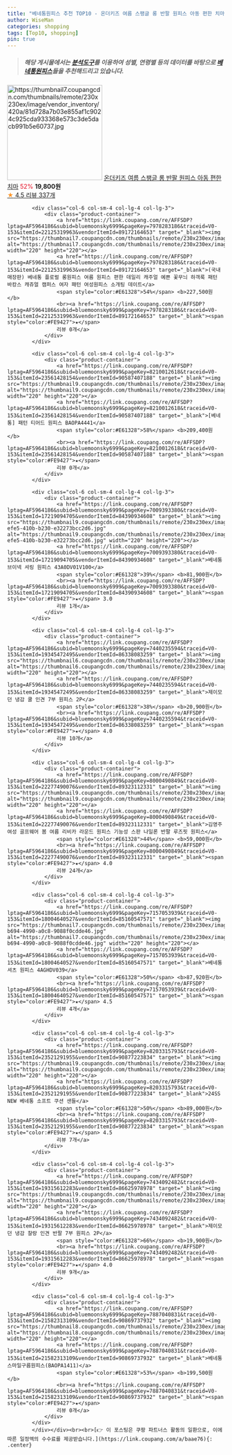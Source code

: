 ```yaml
---
title: "베네통원피스 추천 TOP10 - 온더키즈 여름 스팽글 롱 반팔 원피스 아동 편한 치마"
author: WiseMan
categories: shopping
tags: [Top10, shopping]
pin: true
---
```


> ##### 해당 게시물에서는 [**분석도구**](https://itemscout.io/)를 이용하여 **성별**, **연령별** 등의 데이터를 바탕으로 [**베네통원피스**](https://link.coupang.com/a/baae76)들을 추천해드리고 있습니다.
<div class="container"><div class="row">
            <div class="col-6 col-sm-4 col-lg-4 col-lg-3">
                <div class="product-container">
                    <a href="https://link.coupang.com/re/AFFSDP?lptag=AF5964186&subid=bluemoonsky6999&pageKey=7325054899&traceid=V0-153&itemId=18817141567&vendorItemId=81394458983" target="_blank"><img src="https://thumbnail7.coupangcdn.com/thumbnails/remote/230x230ex/image/vendor_inventory/420a/81d728a7b03e855af1c9024c925cda933368e573c3de5dacb991b5e60737.jpg" alt="https://thumbnail7.coupangcdn.com/thumbnails/remote/230x230ex/image/vendor_inventory/420a/81d728a7b03e855af1c9024c925cda933368e573c3de5dacb991b5e60737.jpg" width="220" height="220"></a>
                    <a href="https://link.coupang.com/re/AFFSDP?lptag=AF5964186&subid=bluemoonsky6999&pageKey=7325054899&traceid=V0-153&itemId=18817141567&vendorItemId=81394458983" target="_blank">온더키즈 여름 스팽글 롱 반팔 원피스 아동 편한 치마</a>
                    <span style="color:#E61328">52%</span> <b>19,800원</b>
                    <br><a href="https://link.coupang.com/re/AFFSDP?lptag=AF5964186&subid=bluemoonsky6999&pageKey=7325054899&traceid=V0-153&itemId=18817141567&vendorItemId=81394458983" target="_blank"><span style="color:#FE9427">★</span> 4.5
                    리뷰 337개</a>
                </div>
            </div>
            
            <div class="col-6 col-sm-4 col-lg-4 col-lg-3">
                <div class="product-container">
                    <a href="https://link.coupang.com/re/AFFSDP?lptag=AF5964186&subid=bluemoonsky6999&pageKey=7978283186&traceid=V0-153&itemId=22125319963&vendorItemId=89172164653" target="_blank"><img src="https://thumbnail7.coupangcdn.com/thumbnails/remote/230x230ex/image/vendor_inventory/8462/d737c0f0f86a8bbd70be11d41272c075ad293d4e47e26a3757074eb4b92c.jpg" alt="https://thumbnail7.coupangcdn.com/thumbnails/remote/230x230ex/image/vendor_inventory/8462/d737c0f0f86a8bbd70be11d41272c075ad293d4e47e26a3757074eb4b92c.jpg" width="220" height="220"></a>
                    <a href="https://link.coupang.com/re/AFFSDP?lptag=AF5964186&subid=bluemoonsky6999&pageKey=7978283186&traceid=V0-153&itemId=22125319963&vendorItemId=89172164653" target="_blank">(국내매장판) 베네통 플로럴 롱원피스 여름 원피스 편한 데일리 캐주얼 예쁜 꽃무늬 하객룩 패턴 바캉스 캐쥬얼 캠퍼스 여자 패턴 여성원피스 소개팅 데이트</a>
                    <span style="color:#E61328">54%</span> <b>227,500원</b>
                    <br><a href="https://link.coupang.com/re/AFFSDP?lptag=AF5964186&subid=bluemoonsky6999&pageKey=7978283186&traceid=V0-153&itemId=22125319963&vendorItemId=89172164653" target="_blank"><span style="color:#FE9427">★</span> 
                    리뷰 0개</a>
                </div>
            </div>
            
            <div class="col-6 col-sm-4 col-lg-4 col-lg-3">
                <div class="product-container">
                    <a href="https://link.coupang.com/re/AFFSDP?lptag=AF5964186&subid=bluemoonsky6999&pageKey=8210012618&traceid=V0-153&itemId=23561428154&vendorItemId=90587407188" target="_blank"><img src="https://thumbnail9.coupangcdn.com/thumbnails/remote/230x230ex/image/vendor_inventory/1bdc/56d9b88af7ab5cbeab75a0458f7e4479b66b239c854c9985107d9a335814.jpg" alt="https://thumbnail9.coupangcdn.com/thumbnails/remote/230x230ex/image/vendor_inventory/1bdc/56d9b88af7ab5cbeab75a0458f7e4479b66b239c854c9985107d9a335814.jpg" width="220" height="220"></a>
                    <a href="https://link.coupang.com/re/AFFSDP?lptag=AF5964186&subid=bluemoonsky6999&pageKey=8210012618&traceid=V0-153&itemId=23561428154&vendorItemId=90587407188" target="_blank">[베네통] 패턴 티어드 원피스 BAOPA4441</a>
                    <span style="color:#E61328">58%</span> <b>209,400원</b>
                    <br><a href="https://link.coupang.com/re/AFFSDP?lptag=AF5964186&subid=bluemoonsky6999&pageKey=8210012618&traceid=V0-153&itemId=23561428154&vendorItemId=90587407188" target="_blank"><span style="color:#FE9427">★</span> 
                    리뷰 0개</a>
                </div>
            </div>
            
            <div class="col-6 col-sm-4 col-lg-4 col-lg-3">
                <div class="product-container">
                    <a href="https://link.coupang.com/re/AFFSDP?lptag=AF5964186&subid=bluemoonsky6999&pageKey=7009393380&traceid=V0-153&itemId=17219094705&vendorItemId=84390934608" target="_blank"><img src="https://thumbnail9.coupangcdn.com/thumbnails/remote/230x230ex/image/retail/images/2022/12/20/14/8/595c398d-efe5-410b-b230-e32273bcc2d6.jpg" alt="https://thumbnail9.coupangcdn.com/thumbnails/remote/230x230ex/image/retail/images/2022/12/20/14/8/595c398d-efe5-410b-b230-e32273bcc2d6.jpg" width="220" height="220"></a>
                    <a href="https://link.coupang.com/re/AFFSDP?lptag=AF5964186&subid=bluemoonsky6999&pageKey=7009393380&traceid=V0-153&itemId=17219094705&vendorItemId=84390934608" target="_blank">베네통 브이넥 셔링 원피스 43A0DV01V100</a>
                    <span style="color:#E61328">39%</span> <b>81,900원</b>
                    <br><a href="https://link.coupang.com/re/AFFSDP?lptag=AF5964186&subid=bluemoonsky6999&pageKey=7009393380&traceid=V0-153&itemId=17219094705&vendorItemId=84390934608" target="_blank"><span style="color:#FE9427">★</span> 3.0
                    리뷰 1개</a>
                </div>
            </div>
            
            <div class="col-6 col-sm-4 col-lg-4 col-lg-3">
                <div class="product-container">
                    <a href="https://link.coupang.com/re/AFFSDP?lptag=AF5964186&subid=bluemoonsky6999&pageKey=7440235594&traceid=V0-153&itemId=19345472495&vendorItemId=86338083259" target="_blank"><img src="https://thumbnail6.coupangcdn.com/thumbnails/remote/230x230ex/image/vendor_inventory/01fe/86f1d12331131843e9dfdd53a62d84efe60e77a6aff3202766837b11ea54.jpg" alt="https://thumbnail6.coupangcdn.com/thumbnails/remote/230x230ex/image/vendor_inventory/01fe/86f1d12331131843e9dfdd53a62d84efe60e77a6aff3202766837b11ea54.jpg" width="220" height="220"></a>
                    <a href="https://link.coupang.com/re/AFFSDP?lptag=AF5964186&subid=bluemoonsky6999&pageKey=7440235594&traceid=V0-153&itemId=19345472495&vendorItemId=86338083259" target="_blank">제이모던 냉감 쿨 인견 7부 원피스 2P</a>
                    <span style="color:#E61328">38%</span> <b>20,900원</b>
                    <br><a href="https://link.coupang.com/re/AFFSDP?lptag=AF5964186&subid=bluemoonsky6999&pageKey=7440235594&traceid=V0-153&itemId=19345472495&vendorItemId=86338083259" target="_blank"><span style="color:#FE9427">★</span> 4.0
                    리뷰 10개</a>
                </div>
            </div>
            
            <div class="col-6 col-sm-4 col-lg-4 col-lg-3">
                <div class="product-container">
                    <a href="https://link.coupang.com/re/AFFSDP?lptag=AF5964186&subid=bluemoonsky6999&pageKey=8000490849&traceid=V0-153&itemId=22277490076&vendorItemId=89323112331" target="_blank"><img src="https://thumbnail9.coupangcdn.com/thumbnails/remote/230x230ex/image/vendor_inventory/f300/96b471421b44c61ed9d3afd67feba3feae4a4a2f23760b5ad9e31b454f37.jpg" alt="https://thumbnail9.coupangcdn.com/thumbnails/remote/230x230ex/image/vendor_inventory/f300/96b471421b44c61ed9d3afd67feba3feae4a4a2f23760b5ad9e31b454f37.jpg" width="220" height="220"></a>
                    <a href="https://link.coupang.com/re/AFFSDP?lptag=AF5964186&subid=bluemoonsky6999&pageKey=8000490849&traceid=V0-153&itemId=22277490076&vendorItemId=89323112331" target="_blank">김영주 여성 골프웨어 봄 여름 리비카 라운드 원피스 기능성 스판 나일론 반팔 루즈핏 원피스</a>
                    <span style="color:#E61328">44%</span> <b>59,000원</b>
                    <br><a href="https://link.coupang.com/re/AFFSDP?lptag=AF5964186&subid=bluemoonsky6999&pageKey=8000490849&traceid=V0-153&itemId=22277490076&vendorItemId=89323112331" target="_blank"><span style="color:#FE9427">★</span> 4.0
                    리뷰 24개</a>
                </div>
            </div>
            
            <div class="col-6 col-sm-4 col-lg-4 col-lg-3">
                <div class="product-container">
                    <a href="https://link.coupang.com/re/AFFSDP?lptag=AF5964186&subid=bluemoonsky6999&pageKey=7157053939&traceid=V0-153&itemId=18004640527&vendorItemId=85160547571" target="_blank"><img src="https://thumbnail7.coupangcdn.com/thumbnails/remote/230x230ex/image/retail/images/2023/02/23/18/1/5ce0030c-b694-4990-a0c8-9088f0cdde46.jpg" alt="https://thumbnail7.coupangcdn.com/thumbnails/remote/230x230ex/image/retail/images/2023/02/23/18/1/5ce0030c-b694-4990-a0c8-9088f0cdde46.jpg" width="220" height="220"></a>
                    <a href="https://link.coupang.com/re/AFFSDP?lptag=AF5964186&subid=bluemoonsky6999&pageKey=7157053939&traceid=V0-153&itemId=18004640527&vendorItemId=85160547571" target="_blank">베네통 셔츠 원피스 4AGHDV039</a>
                    <span style="color:#E61328">50%</span> <b>87,920원</b>
                    <br><a href="https://link.coupang.com/re/AFFSDP?lptag=AF5964186&subid=bluemoonsky6999&pageKey=7157053939&traceid=V0-153&itemId=18004640527&vendorItemId=85160547571" target="_blank"><span style="color:#FE9427">★</span> 4.5
                    리뷰 4개</a>
                </div>
            </div>
            
            <div class="col-6 col-sm-4 col-lg-4 col-lg-3">
                <div class="product-container">
                    <a href="https://link.coupang.com/re/AFFSDP?lptag=AF5964186&subid=bluemoonsky6999&pageKey=8203315793&traceid=V0-153&itemId=23521291955&vendorItemId=90877223834" target="_blank"><img src="https://thumbnail9.coupangcdn.com/thumbnails/remote/230x230ex/image/vendor_inventory/333a/1a5668bd6a8b94a1837e2205add9f94ac6648b266be25245b49a8f245b07.jpg" alt="https://thumbnail9.coupangcdn.com/thumbnails/remote/230x230ex/image/vendor_inventory/333a/1a5668bd6a8b94a1837e2205add9f94ac6648b266be25245b49a8f245b07.jpg" width="220" height="220"></a>
                    <a href="https://link.coupang.com/re/AFFSDP?lptag=AF5964186&subid=bluemoonsky6999&pageKey=8203315793&traceid=V0-153&itemId=23521291955&vendorItemId=90877223834" target="_blank">24SS NEW 베네통 소프트 쿠션 샌들</a>
                    <span style="color:#E61328">50%</span> <b>89,000원</b>
                    <br><a href="https://link.coupang.com/re/AFFSDP?lptag=AF5964186&subid=bluemoonsky6999&pageKey=8203315793&traceid=V0-153&itemId=23521291955&vendorItemId=90877223834" target="_blank"><span style="color:#FE9427">★</span> 4.5
                    리뷰 7개</a>
                </div>
            </div>
            
            <div class="col-6 col-sm-4 col-lg-4 col-lg-3">
                <div class="product-container">
                    <a href="https://link.coupang.com/re/AFFSDP?lptag=AF5964186&subid=bluemoonsky6999&pageKey=7434092482&traceid=V0-153&itemId=19315612283&vendorItemId=86625978978" target="_blank"><img src="https://thumbnail9.coupangcdn.com/thumbnails/remote/230x230ex/image/vendor_inventory/4155/2b0c04d560e41cb48e53e5b6c0ec57ce2e13ec56e2757d4ad5b7267ef109.jpg" alt="https://thumbnail9.coupangcdn.com/thumbnails/remote/230x230ex/image/vendor_inventory/4155/2b0c04d560e41cb48e53e5b6c0ec57ce2e13ec56e2757d4ad5b7267ef109.jpg" width="220" height="220"></a>
                    <a href="https://link.coupang.com/re/AFFSDP?lptag=AF5964186&subid=bluemoonsky6999&pageKey=7434092482&traceid=V0-153&itemId=19315612283&vendorItemId=86625978978" target="_blank">제이모던 냉감 찰랑 인견 반팔 7부 원피스 2P</a>
                    <span style="color:#E61328">66%</span> <b>19,900원</b>
                    <br><a href="https://link.coupang.com/re/AFFSDP?lptag=AF5964186&subid=bluemoonsky6999&pageKey=7434092482&traceid=V0-153&itemId=19315612283&vendorItemId=86625978978" target="_blank"><span style="color:#FE9427">★</span> 4.0
                    리뷰 9개</a>
                </div>
            </div>
            
            <div class="col-6 col-sm-4 col-lg-4 col-lg-3">
                <div class="product-container">
                    <a href="https://link.coupang.com/re/AFFSDP?lptag=AF5964186&subid=bluemoonsky6999&pageKey=7887040831&traceid=V0-153&itemId=21582313109&vendorItemId=90869737932" target="_blank"><img src="https://thumbnail8.coupangcdn.com/thumbnails/remote/230x230ex/image/vendor_inventory/dc4a/26e59cad3ea32ebe04f866dfe51ed374254f6ceccaaa4dd5a20914f6f441.jpg" alt="https://thumbnail8.coupangcdn.com/thumbnails/remote/230x230ex/image/vendor_inventory/dc4a/26e59cad3ea32ebe04f866dfe51ed374254f6ceccaaa4dd5a20914f6f441.jpg" width="220" height="220"></a>
                    <a href="https://link.coupang.com/re/AFFSDP?lptag=AF5964186&subid=bluemoonsky6999&pageKey=7887040831&traceid=V0-153&itemId=21582313109&vendorItemId=90869737932" target="_blank">베네통 스마일구름원피스(BAOPA1411)</a>
                    <span style="color:#E61328">53%</span> <b>199,500원</b>
                    <br><a href="https://link.coupang.com/re/AFFSDP?lptag=AF5964186&subid=bluemoonsky6999&pageKey=7887040831&traceid=V0-153&itemId=21582313109&vendorItemId=90869737932" target="_blank"><span style="color:#FE9427">★</span> 
                    리뷰 0개</a>
                </div>
            </div>
            </div></div><br><br>[👉 이 포스팅은 쿠팡 파트너스 활동의 일환으로, 이에 따른 일정액의 수수료를 제공받습니다.](https://link.coupang.com/a/baae76){: .center}